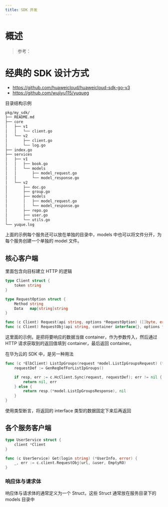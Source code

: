 ```yaml
---
title: SDK 开发
---
```


# 概述

> 参考：

# 经典的 SDK 设计方式

- <https://github.com/huaweicloud/huaweicloud-sdk-go-v3>
- <https://github.com/wujiyu115/yuqueg>

目录结构示例

```bash
pkg/my_sdk/
├── README.md
├── core
│   ├── v1
│   │   └── client.go
│   └── v2
│       ├── client.go
│       └── log.go
├── index.go
├── services
│   ├── v1
│   │   ├── book.go
│   │   └── models
│   │       ├── model_request.go
│   │       └── model_response.go
│   └── v2
│       ├── doc.go
│       ├── group.go
│       ├── models
│       │   ├── model_request.go
│       │   └── model_response.go
│       ├── repo.go
│       ├── user.go
│       └── utils.go
└── yuque.log
```

上面的示例每个服务还可以放在单独的目录中，models 中也可以将文件分开，为每个服务创建一个单独的 model 文件。

## 核心客户端

里面包含向目标建立 HTTP 的逻辑

```go
type Client struct {
	token string
}

type RequestOption struct {
	Method string
	Data   map[string]string
}

func (c Client) Request(api string, options *RequestOption) ([]byte, error) {}
func (c Client) RequestObj(api string, container interface{}, options *RequestOption) (interface{}, error) {}
```

这里面的示例，是把将要响应的数据当做 container，作为参数传入，然后通过 HTTP 请求获取到的返回值填到 container，最后返回 container。

在华为云的 SDK 中，是另一种用法

```go
func (c *ElbClient) ListIpGroups(request *model.ListIpGroupsRequest) (*model.ListIpGroupsResponse, error) {
	requestDef := GenReqDefForListIpGroups()

	if resp, err := c.HcClient.Sync(request, requestDef); err != nil {
		return nil, err
	} else {
		return resp.(*model.ListIpGroupsResponse), nil
	}
}
```

使用类型断言，将返回的 interface 类型的数据固定下来后再返回

## 各个服务客户端

```go
type UserService struct {
	client *Client
}

func (c UserService) Get(login string) (*UserInfo, error) {
	_, err := c.client.RequestObj(url, &user, EmptyRO)
}
```

### 响应体与请求体

响应体与请求体的通常定义为一个 Struct，这些 Struct 通常放在服务目录下的 models 目录中
